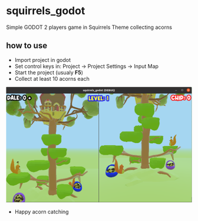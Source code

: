 # squirrels_godot
Simple GODOT 2 players game in Squirrels Theme collecting acorns

## how to use 
- Import project in godot
- Set control keys in: Project -> Project Settings -> Input Map
- Start the project (usualy **F5**)
- Collect at least 10 acorns each

![screenshot](https://github.com/GeorgeRadev/squirrels_godot/blob/main/squirrels_screenshot.png?raw=true)

- Happy acorn catching

